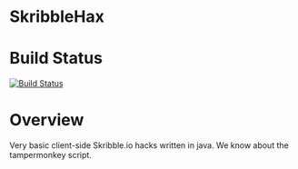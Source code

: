 # SkribbleHax

# Build Status
[![Build Status](https://jenkins.cornywhale.com/buildStatus/icon?job=CodeClub%2FSkribbleHax%2Fmaster)](https://jenkins.cornywhale.com/job/CodeClub/job/SkribbleHax/job/master/)

# Overview
Very basic client-side Skribble.io hacks written in java. We know  about the tampermonkey script.
